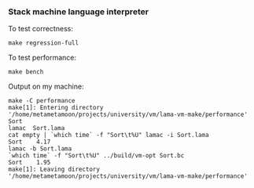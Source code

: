 ### Stack machine language interpreter

To test correctness:

```
make regression-full
```

To test performance:
```
make bench
```

Output on my machine:
```
make -C performance
make[1]: Entering directory '/home/metametamoon/projects/university/vm/lama-vm-make/performance'
Sort
lamac  Sort.lama
cat empty | `which time` -f "Sort\t%U" lamac -i Sort.lama
Sort    4.17
lamac -b Sort.lama
`which time` -f "Sort\t%U" ../build/vm-opt Sort.bc
Sort    1.95
make[1]: Leaving directory '/home/metametamoon/projects/university/vm/lama-vm-make/performance'
```